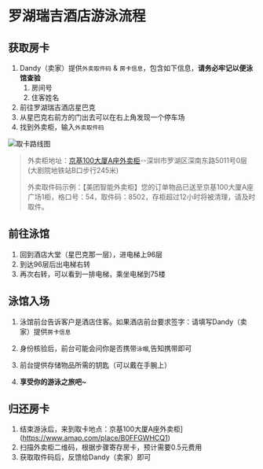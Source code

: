 # 罗湖瑞吉酒店游泳流程

## 获取房卡

1. Dandy（卖家）提供`外卖取件码` & `房卡信息`，包含如下信息，**请务必牢记以便泳馆查验**
   1. 房间号
   2. 住客姓名
2. 前往罗湖瑞吉酒店星巴克
3. 从星巴克右前方的门出去可以在右上角发现一个停车场
4. 找到外卖柜，输入`外卖取件码`

![取卡路线图](C:\Users\streamax\AppData\Roaming\Typora\typora-user-images\image-20250821202535132.png)

> 外卖柜地址：[京基100大厦A座外卖柜](https://www.amap.com/place/B0FFGWHCQ1)--深圳市罗湖区深南东路5011号0层(大剧院地铁站B口步行245米)
>
> 外卖取件码示例：【美团智能外卖柜】您的订单物品已送至京基100大厦A座广场1柜，格口号：54，取件码：8502，存柜超过12小时将被清理，请及时取件。

## 前往泳馆

1. 回到酒店大堂（星巴克那一层），进电梯上96层
2. 到达96层后出电梯右转
3. 再次右转，可以看到一排电梯，乘坐电梯到75楼

## 泳馆入场

1. 泳馆前台告诉客户是酒店住客。如果酒店前台要求签字：请填写Dandy（卖家）提供`房卡信息`

2. 身份核验后，前台可能会问你是否携带`泳帽`,告知携带即可

3. 前台提供存储物品所需的钥匙（可以戴在手腕上）

4. **享受你的游泳之旅吧~**

## 归还房卡

1. 结束游泳后，来到取卡地点：京基100大厦A座外卖柜](https://www.amap.com/place/B0FFGWHCQ1)
2. 扫描外卖柜二维码，根据步骤寄存房卡，预计需要0.5元费用
3. 获取取件码后，反馈给Dandy（卖家）即可



